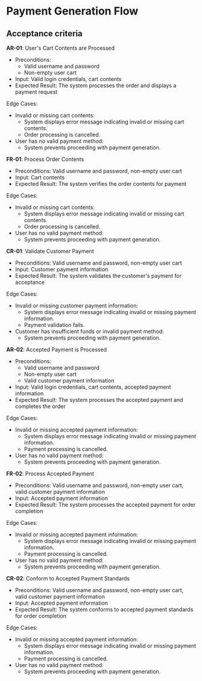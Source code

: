 # Payment Generation Flow

## Acceptance criteria

**AR-01**: User's Cart Contents are Processed

* Preconditions:
  * Valid username and password
  * Non-empty user cart
* Input: Valid login credentials, cart contents
* Expected Result: The system processes the order and displays a payment request

Edge Cases:

* Invalid or missing cart contents:
  * System displays error message indicating invalid or missing cart contents.
  * Order processing is cancelled.
* User has no valid payment method:
  * System prevents proceeding with payment generation.

**FR-01**: Process Order Contents

* Preconditions: Valid username and password, non-empty user cart
* Input: Cart contents
* Expected Result: The system verifies the order contents for payment

Edge Cases:

* Invalid or missing cart contents:
  * System displays error message indicating invalid or missing cart contents.
  * Order processing is cancelled.
* User has no valid payment method:
  * System prevents proceeding with payment generation.

**CR-01**: Validate Customer Payment

* Preconditions: Valid username and password, non-empty user cart
* Input: Customer payment information
* Expected Result: The system validates the customer's payment for acceptance

Edge Cases:

* Invalid or missing customer payment information:
  * System displays error message indicating invalid or missing payment information.
  * Payment validation fails.
* Customer has insufficient funds or invalid payment method:
  * System prevents proceeding with payment generation.

**AR-02**: Accepted Payment is Processed

* Preconditions:
  * Valid username and password
  * Non-empty user cart
  * Valid customer payment information
* Input: Valid login credentials, cart contents, accepted payment information
* Expected Result: The system processes the accepted payment and completes the order

Edge Cases:

* Invalid or missing accepted payment information:
  * System displays error message indicating invalid or missing payment information.
  * Payment processing is cancelled.
* User has no valid payment method:
  * System prevents proceeding with payment generation.

**FR-02**: Process Accepted Payment

* Preconditions: Valid username and password, non-empty user cart, valid customer payment information
* Input: Accepted payment information
* Expected Result: The system processes the accepted payment for order completion

Edge Cases:

* Invalid or missing accepted payment information:
  * System displays error message indicating invalid or missing payment information.
  * Payment processing is cancelled.
* User has no valid payment method:
  * System prevents proceeding with payment generation.

**CR-02**: Conform to Accepted Payment Standards

* Preconditions: Valid username and password, non-empty user cart, valid customer payment information
* Input: Accepted payment information
* Expected Result: The system conforms to accepted payment standards for order completion

Edge Cases:

* Invalid or missing accepted payment information:
  * System displays error message indicating invalid or missing payment information.
  * Payment processing is cancelled.
* User has no valid payment method:
  * System prevents proceeding with payment generation.
